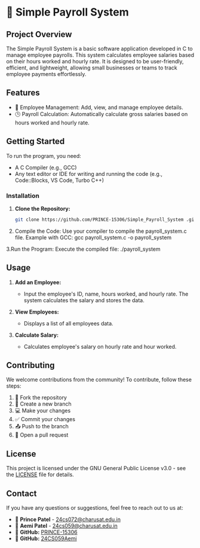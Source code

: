 # 🧾 Simple Payroll System

## Project Overview
The Simple Payroll System is a basic software application developed in C to manage employee payrolls. This system calculates employee salaries based on their hours worked and hourly rate. It is designed to be user-friendly, efficient, and lightweight, allowing small businesses or teams to track employee payments effortlessly. 

## Features
- 📄 Employee Management: Add, view, and manage employee details.
- 🕒 Payroll Calculation: Automatically calculate gross salaries based on hours worked and hourly rate.

## Getting Started

To run the program, you need:

- A C Compiler (e.g., GCC)
- Any text editor or IDE for writing and running the code (e.g., Code::Blocks, VS Code, Turbo C++)

### Installation

1. **Clone the Repository:**
    ```bash
    git clone https://github.com/PRINCE-15306/Simple_Payroll_System .git
    ```
2. Compile the Code:
Use your compiler to compile the payroll_system.c file. Example with GCC:
gcc payroll_system.c -o payroll_system
    
3.Run the Program:
  Execute the compiled file:
./payroll_system

## Usage

1. **Add an Employee:**
   - Input the employee's ID, name, hours worked, and hourly rate. The system calculates the salary and stores the data.

2. **View Employees:**
   - Displays a list of all employees data.

3. **Calculate Salary:**
   - Calculates employee's salary on hourly rate and hour worked.


## Contributing

We welcome contributions from the community! To contribute, follow these steps:

1. 🍴 Fork the repository
2. 🌿 Create a new branch 
3. 💻 Make your changes
4. ✅ Commit your changes 
5. 📤 Push to the branch 
6. 🔄 Open a pull request

## License

This project is licensed under the GNU General Public License v3.0 - see the [LICENSE](LICENSE) file for details.

## Contact

If you have any questions or suggestions, feel free to reach out to us at:

- 📧 **Prince Patel** - 24cs072@charusat.edu.in
- 📧 **Aemi Patel** - 24cs059@charusat.edu.in
- 🐙 **GitHub:** [PRINCE-15306](https://github.com/PRINCE-15306)
- 🐙 **GitHub:** [24CS059Aemi](https://github.com/24CS059Aemi)

